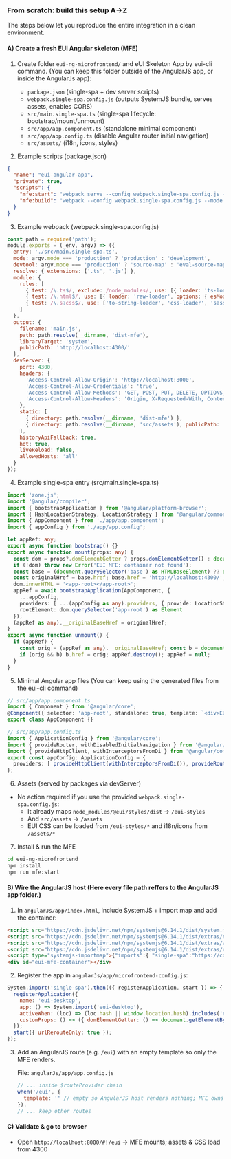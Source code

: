 ### From scratch: build this setup A→Z

The steps below let you reproduce the entire integration in a clean environment.

#### A) Create a fresh EUI Angular skeleton (MFE)
1) Create folder `eui-ng-microfrontend/` and eUI Skeleton App by eui-cli command. (You can keep this folder outside of the AngularJS app, or inside the AngularJs app):
   - `package.json` (single-spa + dev server scripts)
   - `webpack.single-spa.config.js` (outputs SystemJS bundle, serves assets, enables CORS)
   - `src/main.single-spa.ts` (single-spa lifecycle: bootstrap/mount/unmount)
   - `src/app/app.component.ts` (standalone minimal component)
   - `src/app/app.config.ts` (disable Angular router initial navigation)
   - `src/assets/` (i18n, icons, styles)

2) Example scripts (package.json)
```json
{
  "name": "eui-angular-app",
  "private": true,
  "scripts": {
    "mfe:start": "webpack serve --config webpack.single-spa.config.js --mode development",
    "mfe:build": "webpack --config webpack.single-spa.config.js --mode production"
  }
}
```

3) Example webpack (webpack.single-spa.config.js)
```js
const path = require('path');
module.exports = (_env, argv) => ({
  entry: './src/main.single-spa.ts',
  mode: argv.mode === 'production' ? 'production' : 'development',
  devtool: argv.mode === 'production' ? 'source-map' : 'eval-source-map',
  resolve: { extensions: ['.ts', '.js'] },
  module: {
    rules: [
      { test: /\.ts$/, exclude: /node_modules/, use: [{ loader: 'ts-loader', options: { transpileOnly: true } }, 'angular2-template-loader'] },
      { test: /\.html$/, use: [{ loader: 'raw-loader', options: { esModule: false } }] },
      { test: /\.s?css$/, use: ['to-string-loader', 'css-loader', 'sass-loader'] }
    ]
  },
  output: {
    filename: 'main.js',
    path: path.resolve(__dirname, 'dist-mfe'),
    libraryTarget: 'system',
    publicPath: 'http://localhost:4300/'
  },
  devServer: {
    port: 4300,
    headers: {
      'Access-Control-Allow-Origin': 'http://localhost:8000',
      'Access-Control-Allow-Credentials': 'true',
      'Access-Control-Allow-Methods': 'GET, POST, PUT, DELETE, OPTIONS, PATCH',
      'Access-Control-Allow-Headers': 'Origin, X-Requested-With, Content-Type, Accept, Authorization, X-Csrf-Token, Cache-Control, Pragma, Expires'
    },
    static: [
      { directory: path.resolve(__dirname, 'dist-mfe') },
      { directory: path.resolve(__dirname, 'src/assets'), publicPath: '/assets' }
    ],
    historyApiFallback: true,
    hot: true,
    liveReload: false,
    allowedHosts: 'all'
  }
});
```

4) Example single-spa entry (src/main.single-spa.ts)
```ts
import 'zone.js';
import '@angular/compiler';
import { bootstrapApplication } from '@angular/platform-browser';
import { HashLocationStrategy, LocationStrategy } from '@angular/common';
import { AppComponent } from './app/app.component';
import { appConfig } from './app/app.config';

let appRef: any;
export async function bootstrap() {}
export async function mount(props: any) {
  const dom = props?.domElementGetter ? props.domElementGetter() : document.getElementById('eui-mfe-container');
  if (!dom) throw new Error('EUI MFE: container not found');
  const base = (document.querySelector('base') as HTMLBaseElement) ?? document.head.appendChild(document.createElement('base')) as HTMLBaseElement;
  const originalHref = base.href; base.href = 'http://localhost:4300/';
  dom.innerHTML = '<app-root></app-root>';
  appRef = await bootstrapApplication(AppComponent, {
    ...appConfig,
    providers: [ ...(appConfig as any).providers, { provide: LocationStrategy, useClass: HashLocationStrategy } ],
    rootElement: dom.querySelector('app-root') as Element
  });
  (appRef as any).__originalBaseHref = originalHref;
}
export async function unmount() {
  if (appRef) {
    const orig = (appRef as any).__originalBaseHref; const b = document.querySelector('base') as HTMLBaseElement | null;
    if (orig && b) b.href = orig; appRef.destroy(); appRef = null;
  }
}
```

5) Minimal Angular app files (You can keep using the generated files from the eui-cli command)
```ts
// src/app/app.component.ts
import { Component } from '@angular/core';
@Component({ selector: 'app-root', standalone: true, template: `<div>EUI MFE works</div>` })
export class AppComponent {}

// src/app/app.config.ts
import { ApplicationConfig } from '@angular/core';
import { provideRouter, withDisabledInitialNavigation } from '@angular/router';
import { provideHttpClient, withInterceptorsFromDi } from '@angular/common/http';
export const appConfig: ApplicationConfig = {
  providers: [ provideHttpClient(withInterceptorsFromDi()), provideRouter([], withDisabledInitialNavigation()) ]
};
```

6) Assets (served by packages via devServer)
- No action required if you use the provided `webpack.single-spa.config.js`:
  - It already maps `node_modules/@eui/styles/dist` → `/eui-styles`
  - And `src/assets` → `/assets`
  - EUI CSS can be loaded from `/eui-styles/*` and i18n/icons from `/assets/*`

7) Install & run the MFE
```bash
cd eui-ng-microfrontend
npm install
npm run mfe:start
```

#### B) Wire the AngularJS host (Here every file path reffers to the AngularJS app folder.)
1) In `angularJs/app/index.html`, include SystemJS + import map and add the container:
```html
<script src="https://cdn.jsdelivr.net/npm/systemjs@6.14.1/dist/system.min.js"></script>
<script src="https://cdn.jsdelivr.net/npm/systemjs@6.14.1/dist/extras/named-register.min.js"></script>
<script src="https://cdn.jsdelivr.net/npm/systemjs@6.14.1/dist/extras/amd.min.js"></script>
<script src="https://cdn.jsdelivr.net/npm/systemjs@6.14.1/dist/extras/use-default.min.js"></script>
<script type="systemjs-importmap">{"imports":{ "single-spa":"https://cdn.jsdelivr.net/npm/single-spa@5.9.5/lib/system/single-spa.min.js", "eui-desktop":"http://localhost:4300/main.js" }}</script>
<div id="eui-mfe-container"></div>
```
2) Register the app in `angularJs/app/microfrontend-config.js`:
```js
System.import('single-spa').then(({ registerApplication, start }) => {
  registerApplication({
    name: 'eui-desktop',
    app: () => System.import('eui-desktop'),
    activeWhen: (loc) => (loc.hash || window.location.hash).includes('eui'),
    customProps: () => ({ domElementGetter: () => document.getElementById('eui-mfe-container') })
  });
  start({ urlRerouteOnly: true });
});
```
3) Add an AngularJS route (e.g. `/eui`) with an empty template so only the MFE renders.

   File: `angularJs/app/app.config.js`
   ```js
   // ... inside $routeProvider chain
   when('/eui', {
     template: '' // empty so AngularJS host renders nothing; MFE owns the DOM
   }).
   // ... keep other routes
   ```


#### C) Validate & go to browser
- Open `http://localhost:8000/#!/eui` → MFE mounts; assets & CSS load from 4300


